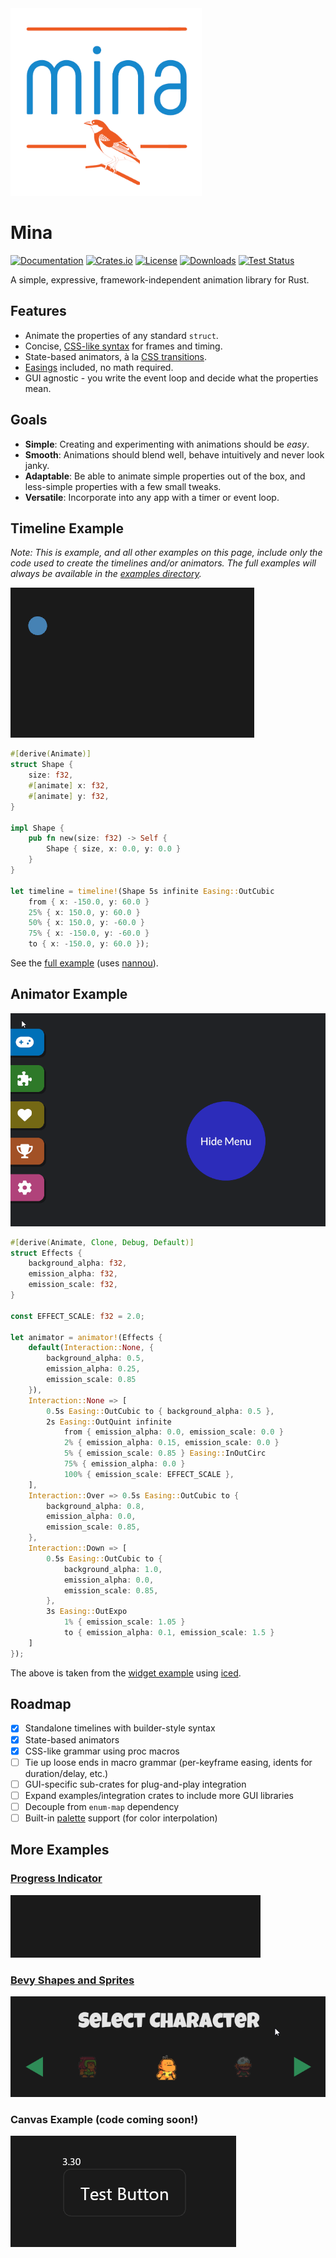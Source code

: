 <img src="art/logo.png" height="300px">

# Mina

[![Documentation](https://docs.rs/mina/badge.svg)](https://docs.rs/mina/)
[![Crates.io](https://img.shields.io/crates/v/mina.svg)](https://crates.io/crates/mina)
[![License](https://img.shields.io/crates/l/mina.svg)](https://github.com/focustense/mina/blob/main/LICENSE)
[![Downloads](https://img.shields.io/crates/d/mina.svg)](https://crates.io/crates/mina)
[![Test Status](https://img.shields.io/github/actions/workflow/status/focustense/mina/rust.yml?branch=main&event=push&label=test)](https://github.com/focustense/mina/actions)

A simple, expressive, framework-independent animation library for Rust.

## Features

- Animate the properties of any standard `struct`.
- Concise, [CSS-like syntax][1] for frames and timing.
- State-based animators, à la [CSS transitions][2].
- [Easings][3] included, no math required.
- GUI agnostic - you write the event loop and decide what the properties mean.

## Goals

- **Simple**: Creating and experimenting with animations should be _easy_.
- **Smooth**: Animations should blend well, behave intuitively and never look janky.
- **Adaptable**: Be able to animate simple properties out of the box, and less-simple properties with a few small tweaks.
- **Versatile**: Incorporate into any app with a timer or event loop.

## Timeline Example

_Note: This is example, and all other examples on this page, include only the code used to create the timelines and/or
animators. The full examples will always be available in the [examples directory](examples/)._

![Moving Shape](doc/basic_example.gif)

```rust
#[derive(Animate)]
struct Shape {
    size: f32,
    #[animate] x: f32,
    #[animate] y: f32,
}

impl Shape {
    pub fn new(size: f32) -> Self {
        Shape { size, x: 0.0, y: 0.0 }
    }
}

let timeline = timeline!(Shape 5s infinite Easing::OutCubic
    from { x: -150.0, y: 60.0 }
    25% { x: 150.0, y: 60.0 }
    50% { x: 150.0, y: -60.0 }
    75% { x: -150.0, y: -60.0 }
    to { x: -150.0, y: 60.0 });
```

See the [full example](examples/basic_timeline) (uses [nannou](https://nannou.cc/)).

## Animator Example

![Fancy Widgets](doc/iced_example.gif)

```rust
#[derive(Animate, Clone, Debug, Default)]
struct Effects {
    background_alpha: f32,
    emission_alpha: f32,
    emission_scale: f32,
}

const EFFECT_SCALE: f32 = 2.0;

let animator = animator!(Effects {
    default(Interaction::None, {
        background_alpha: 0.5,
        emission_alpha: 0.25,
        emission_scale: 0.85
    }),
    Interaction::None => [
        0.5s Easing::OutCubic to { background_alpha: 0.5 },
        2s Easing::OutQuint infinite
            from { emission_alpha: 0.0, emission_scale: 0.0 }
            2% { emission_alpha: 0.15, emission_scale: 0.0 }
            5% { emission_scale: 0.85 } Easing::InOutCirc
            75% { emission_alpha: 0.0 }
            100% { emission_scale: EFFECT_SCALE },
    ],
    Interaction::Over => 0.5s Easing::OutCubic to {
        background_alpha: 0.8,
        emission_alpha: 0.0,
        emission_scale: 0.85,
    },
    Interaction::Down => [
        0.5s Easing::OutCubic to {
            background_alpha: 1.0,
            emission_alpha: 0.0,
            emission_scale: 0.85,
        },
        3s Easing::OutExpo
            1% { emission_scale: 1.05 }
            to { emission_alpha: 0.1, emission_scale: 1.5 }
    ]
});
```

The above is taken from the [widget example](examples/iced_widget/main.rs) using [iced](https://github.com/iced-rs/iced).

## Roadmap

- [x] Standalone timelines with builder-style syntax
- [x] State-based animators
- [x] CSS-like grammar using proc macros
- [ ] Tie up loose ends in macro grammar (per-keyframe easing, idents for duration/delay, etc.)
- [ ] GUI-specific sub-crates for plug-and-play integration
- [ ] Expand examples/integration crates to include more GUI libraries
- [ ] Decouple from `enum-map` dependency
- [ ] Built-in [palette](https://docs.rs/palette/latest/palette/) support (for color interpolation)

## More Examples

### [Progress Indicator](examples/delays)

![Progress Indicator](doc/progress_example.gif)

### [Bevy Shapes and Sprites](examples/bevy_app)

![Progress Indicator](doc/bevy_example.gif)

### Canvas Example (code coming soon!)

![Canvas Example](doc/iced_canvas_example.gif)

[1]: https://developer.mozilla.org/en-US/docs/Web/CSS/CSS_animations/Using_CSS_animations
[2]: https://developer.mozilla.org/en-US/docs/Web/CSS/CSS_transitions/Using_CSS_transitions
[3]: https://easings.net/
[4]: https://docs.rs/palette/latest/palette/